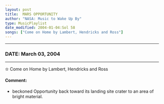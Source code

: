 ```yaml
---
layout: post
title:  MARS OPPORTUNITY
author: "NASA: Music to Wake Up By"
type: MusicPlaylist
date_modified: 2004-01-04:Sol 58
songs: ["Come on Home by Lambert, Hendricks and Ross"]
---
```


----
### DATE: March 03, 2004
----
✫ Come on Home by Lambert, Hendricks and Ross

#### Comment:
* beckoned Opportunity back toward its landing site crater to an area of bright material.



<br/>
<center>
	<a target="_blank"
	   href="https://twitter.com/intent/tweet?hashtags=Space,NASA,Playlist,NASAWakeupCalls,SpaceProgram&text={{ page.author}}, '{{ page.songs.first }}' {{ page.title }}, {{ page.date | date: '%B %d, %Y' }}. {{ site.url }}{{ page.url }}&via=nasawakeupcalls"><i class="fab fa-twitter" alt="Tweet this page" style="font-size: 1.3em;"></i></a>
	&nbsp; 	<i class="fas fa-user-astronaut" style="font-size: 1.5em;"></i> &nbsp;
    <a type="amzn" search="'Come on Home by Lambert, Hendricks and Ross'" category="popular music">
    <i class="fab fa-amazon" style="font-size: 1.3em;"></i></a>
</center>
